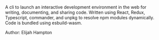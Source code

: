 A cli to launch an interactive development environment in the web for writing, documenting, and sharing code.  Written using React, Redux, Typescript, commander, and unpkg to resolve npm modules dynamically.  Code is bundled using esbuild-wasm.

Author: Elijah Hampton

